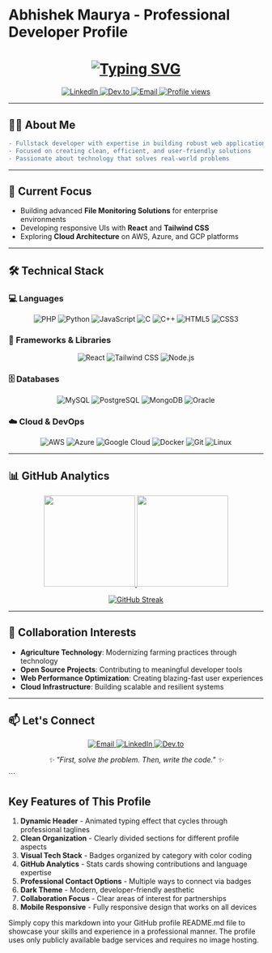 # Abhishek Maurya - Professional Developer Profile


<h1 align="center">
  <a href="https://git.io/typing-svg">
    <img src="https://readme-typing-svg.herokuapp.com?font=Fira+Code&size=30&duration=3000&pause=500&color=14F7AA&center=true&vCenter=true&width=600&lines=%F0%9F%91%A8%E2%80%8D%F0%9F%92%BB+Hi%2C+I'm+Abhishek+Maurya;%F0%9F%9A%80+Passionate+Frontend+Developer;%F0%9F%93%81+Fullstack+Explorer" alt="Typing SVG" />
  </a>
</h1>

<p align="center">
  <a href="https://linkedin.com/in/abhishekmaurya">
    <img src="https://img.shields.io/badge/LinkedIn-0077B5?style=for-the-badge&logo=linkedin&logoColor=white" alt="LinkedIn" />
  </a>
  <a href="https://dev.to/abhishekmaurya">
    <img src="https://img.shields.io/badge/dev.to-0A0A0A?style=for-the-badge&logo=devdotto&logoColor=white" alt="Dev.to" />
  </a>
  <a href="mailto:web98620@gmail.com">
    <img src="https://img.shields.io/badge/Gmail-D14836?style=for-the-badge&logo=gmail&logoColor=white" alt="Email" />
  </a>
  <a href="https://github.com/abhishek98620">
    <img src="https://komarev.com/ghpvc/?username=abhishek98620&label=Profile%20views&color=0e75b6&style=flat" alt="Profile views" />
  </a>
</p>

---

## 👨‍💻 About Me

```diff
- Fullstack developer with expertise in building robust web applications
- Focused on creating clean, efficient, and user-friendly solutions
- Passionate about technology that solves real-world problems
```

---

## 🚀 Current Focus

- Building advanced **File Monitoring Solutions** for enterprise environments
- Developing responsive UIs with **React** and **Tailwind CSS**
- Exploring **Cloud Architecture** on AWS, Azure, and GCP platforms

---

## 🛠️ Technical Stack


### 💻 Languages
<p align="center">
  <img src="https://img.shields.io/badge/PHP-777BB4?style=for-the-badge&logo=php&logoColor=white" alt="PHP" />
  <img src="https://img.shields.io/badge/Python-3776AB?style=for-the-badge&logo=python&logoColor=white" alt="Python" />
  <img src="https://img.shields.io/badge/JavaScript-F7DF1E?style=for-the-badge&logo=javascript&logoColor=black" alt="JavaScript" />
  <img src="https://img.shields.io/badge/C-A8B9CC?style=for-the-badge&logo=c&logoColor=black" alt="C" />
  <img src="https://img.shields.io/badge/C++-00599C?style=for-the-badge&logo=c%2B%2B&logoColor=white" alt="C++" />
  <img src="https://img.shields.io/badge/HTML5-E34F26?style=for-the-badge&logo=html5&logoColor=white" alt="HTML5" />
  <img src="https://img.shields.io/badge/CSS3-1572B6?style=for-the-badge&logo=css3&logoColor=white" alt="CSS3" />
</p>



### 🧩 Frameworks & Libraries
<p align="center">
  <img src="https://img.shields.io/badge/React-20232A?style=for-the-badge&logo=react&logoColor=61DAFB" alt="React" />
  <img src="https://img.shields.io/badge/Tailwind_CSS-38B2AC?style=for-the-badge&logo=tailwind-css&logoColor=white" alt="Tailwind CSS" />
  <img src="https://img.shields.io/badge/Node.js-339933?style=for-the-badge&logo=node.js&logoColor=white" alt="Node.js" />
</p>



### 🗄️ Databases
<p align="center">
  <img src="https://img.shields.io/badge/MySQL-4479A1?style=for-the-badge&logo=mysql&logoColor=white" alt="MySQL" />
  <img src="https://img.shields.io/badge/PostgreSQL-4169E1?style=for-the-badge&logo=postgresql&logoColor=white" alt="PostgreSQL" />
  <img src="https://img.shields.io/badge/MongoDB-47A248?style=for-the-badge&logo=mongodb&logoColor=white" alt="MongoDB" />
  <img src="https://img.shields.io/badge/Oracle-F80000?style=for-the-badge&logo=oracle&logoColor=white" alt="Oracle" />
</p>


### ☁️ Cloud & DevOps
<p align="center">
  <img src="https://img.shields.io/badge/AWS-232F3E?style=for-the-badge&logo=amazon-aws&logoColor=white" alt="AWS" />
  <img src="https://img.shields.io/badge/Azure-0078D4?style=for-the-badge&logo=microsoft-azure&logoColor=white" alt="Azure" />
  <img src="https://img.shields.io/badge/Google_Cloud-4285F4?style=for-the-badge&logo=google-cloud&logoColor=white" alt="Google Cloud" />
  <img src="https://img.shields.io/badge/Docker-2496ED?style=for-the-badge&logo=docker&logoColor=white" alt="Docker" />
  <img src="https://img.shields.io/badge/Git-F05032?style=for-the-badge&logo=git&logoColor=white" alt="Git" />
  <img src="https://img.shields.io/badge/Linux-FCC624?style=for-the-badge&logo=linux&logoColor=black" alt="Linux" />
</p>


---

## 📊 GitHub Analytics

<p align="center">
  <a href="https://github.com/abhishek98620">
    <img height="180em" src="https://github-readme-stats.vercel.app/api?username=abhishek98620&show_icons=true&theme=dark&count_private=true&include_all_commits=true&bg_color=0d1117&title_color=14F7AA&icon_color=58A6FF&border_color=30363D" />
    <img height="180em" src="https://github-readme-stats.vercel.app/api/top-langs/?username=abhishek98620&layout=compact&theme=dark&langs_count=8&bg_color=0d1117&title_color=14F7AA&border_color=30363D" />
  </a>
</p>

<p align="center">
  <a href="https://github.com/abhishek98620">
    <img src="https://github-readme-streak-stats.herokuapp.com/?user=abhishek98620&theme=dark&background=0d1117&stroke=30363D&ring=14F7AA&fire=14F7AA&currStreakNum=FFFFFF&sideNums=FFFFFF&currStreakLabel=14F7AA&sideLabels=FFFFFF&dates=9B9B9B" alt="GitHub Streak" />
  </a>
</p>

---

## 🌱 Collaboration Interests

- **Agriculture Technology**: Modernizing farming practices through technology
- **Open Source Projects**: Contributing to meaningful developer tools
- **Web Performance Optimization**: Creating blazing-fast user experiences
- **Cloud Infrastructure**: Building scalable and resilient systems

---

## 📫 Let's Connect

<p align="center">
  <a href="mailto:web98620@gmail.com">
    <img src="https://img.shields.io/badge/Email_Me-D14836?style=for-the-badge&logo=gmail&logoColor=white" alt="Email" />
  </a>
  <a href="https://linkedin.com/in/abhishekmaurya">
    <img src="https://img.shields.io/badge/LinkedIn-0077B5?style=for-the-badge&logo=linkedin&logoColor=white" alt="LinkedIn" />
  </a>
  <a href="https://dev.to/abhishekmaurya">
    <img src="https://img.shields.io/badge/dev.to-0A0A0A?style=for-the-badge&logo=devdotto&logoColor=white" alt="Dev.to" />
  </a>
</p>

<p align="center">
  <i>✨ "First, solve the problem. Then, write the code." ✨</i>
</p>
```

## Key Features of This Profile

1. **Dynamic Header** - Animated typing effect that cycles through professional taglines
2. **Clean Organization** - Clearly divided sections for different profile aspects
3. **Visual Tech Stack** - Badges organized by category with color coding
4. **GitHub Analytics** - Stats cards showing contributions and language expertise
5. **Professional Contact Options** - Multiple ways to connect via badges
6. **Dark Theme** - Modern, developer-friendly aesthetic
7. **Collaboration Focus** - Clear areas of interest for partnerships
8. **Mobile Responsive** - Fully responsive design that works on all devices

Simply copy this markdown into your GitHub profile README.md file to showcase your skills and experience in a professional manner. The profile uses only publicly available badge services and requires no image hosting.
